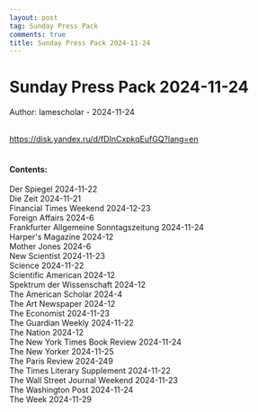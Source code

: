 ```yaml
---
layout: post
tag: Sunday Press Pack
comments: true
title: Sunday Press Pack 2024-11-24
---
```


# Sunday Press Pack 2024-11-24

Author: lamescholar - 2024-11-24
<br><br>

<https://disk.yandex.ru/d/fDInCxpkqEufGQ?lang=en>
<br><br>

#### Contents:

Der Spiegel 2024-11-22<br>
Die Zeit 2024-11-21<br>
Financial Times Weekend 2024-12-23<br>
Foreign Affairs 2024-6<br>
Frankfurter Allgemeine Sonntagszeitung 2024-11-24<br>
Harper's Magazine 2024-12<br>
Mother Jones 2024-6<br>
New Scientist 2024-11-23<br>
Science 2024-11-22<br>
Scientific American 2024-12<br>
Spektrum der Wissenschaft 2024-12<br>
The American Scholar 2024-4<br>
The Art Newspaper 2024-12<br>
The Economist 2024-11-23<br>
The Guardian Weekly 2024-11-22<br>
The Nation 2024-12<br>
The New York Times Book Review 2024-11-24<br>
The New Yorker 2024-11-25<br>
The Paris Review 2024-249<br>
The Times Literary Supplement 2024-11-22<br>
The Wall Street Journal Weekend 2024-11-23<br>
The Washington Post 2024-11-24<br>
The Week 2024-11-29